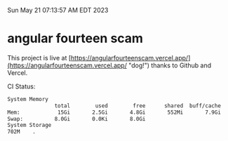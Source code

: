 Sun May 21 07:13:57 AM EDT 2023

# angular fourteen scam


This project is live at [https://angularfourteenscam.vercel.app/](https://angularfourteenscam.vercel.app/ "dog!") thanks to Github and Vercel.

CI Status: 

```bash
System Memory
               total        used        free      shared  buff/cache   available
Mem:            15Gi       2.5Gi       4.8Gi       552Mi       7.9Gi        11Gi
Swap:          8.0Gi       0.0Ki       8.0Gi
System Storage
702M	.
```
